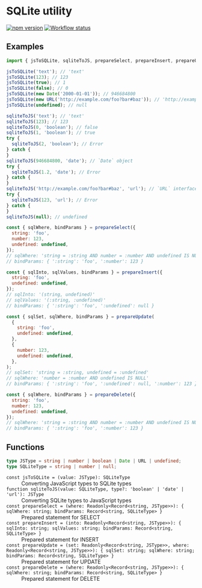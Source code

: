 # SQLite utility

[![npm version](https://badge.fury.io/js/%40w0s%2Fsqlite-utility.svg)](https://www.npmjs.com/package/@w0s/sqlite-utility)
[![Workflow status](https://github.com/SaekiTominaga/js-library/actions/workflows/package-sqlite-utility.yml/badge.svg)](https://github.com/SaekiTominaga/js-library/actions/workflows/package-sqlite-utility.yml)

## Examples

```JavaScript
import { jsToSQLite, sqliteToJS, prepareSelect, prepareInsert, prepareUpdate, prepareDelete } from '@w0s/sqlite-utility';

jsToSQLite('text'); // 'text'
jsToSQLite(123); // 123
jsToSQLite(true); // 1
jsToSQLite(false); // 0
jsToSQLite(new Date('2000-01-01')); // 946684800
jsToSQLite(new URL('http://example.com/foo?bar#baz')); // 'http://example.com/foo?bar#baz'
jsToSQLite(undefined); // null

sqliteToJS('text'); // 'text'
sqliteToJS(123); // 123
sqliteToJS(0, 'boolean'); // false
sqliteToJS(1, 'boolean'); // true
try {
  sqliteToJS(2, 'boolean'); // Error
} catch {
}
sqliteToJS(946684800, 'date'); // `Date` object
try {
  sqliteToJS(1.2, 'date'); // Error
} catch {
}
sqliteToJS('http://example.com/foo?bar#baz', 'url'); // `URL` interface
try {
  sqliteToJS(123, 'url'); // Error
} catch {
}
sqliteToJS(null); // undefined

const { sqlWhere, bindParams } = prepareSelect({
  string: 'foo',
  number: 123,
  undefined: undefined,
});
// sqlWhere: 'string = :string AND number = :number AND undefined IS NULL'
// bindParams: { ':string': 'foo', ':number': 123 }

const { sqlInto, sqlValues, bindParams } = prepareInsert({
  string: 'foo',
  undefined: undefined,
});
// sqlInto: '(string, undefined)'
// sqlValues: '(:string, :undefined)'
// bindParams: { ':string': 'foo', ':undefined': null }

const { sqlSet, sqlWhere, bindParams } = prepareUpdate(
  {
    string: 'foo',
    undefined: undefined,
  },
  {
    number: 123,
    undefined: undefined,
  },
);
// sqlSet: 'string = :string, undefined = :undefined'
// sqlWhere: 'number = :number AND undefined IS NULL'
// bindParams: { ':string': 'foo', ':undefined': null, ':number': 123 }

const { sqlWhere, bindParams } = prepareDelete({
  string: 'foo',
  number: 123,
  undefined: undefined,
});
// sqlWhere: 'string = :string AND number = :number AND undefined IS NULL'
// bindParams: { ':string': 'foo', ':number': 123 }
```

## Functions

```TypeScript
type JSType = string | number | boolean | Date | URL | undefined;
type SQLiteType = string | number | null;
```

<dl>
<dt><code>const jsToSQLite = (value: JSType): SQLiteType</code></dt>
<dd>Converting JavaScript types to SQLite types</dd>
<dt><code>function sqliteToJS(value: SQLiteType, type?: 'boolean' | 'date' | 'url'): JSType</code></dt>
<dd>Converting SQLite types to JavaScript types</dd>
<dt><code>const prepareSelect = (where: Readonly&lt;Record&lt;string, JSType&gt;&gt;): { sqlWhere: string; bindParams: Record&lt;string, SQLiteType&gt; }</code></dt>
<dd>Prepared statement for SELECT</dd>
<dt><code>const prepareInsert = (into: Readonly&lt;Record&lt;string, JSType&gt;&gt;): { sqlInto: string; sqlValues: string; bindParams: Record&lt;string, SQLiteType&gt; }</code></dt>
<dd>Prepared statement for INSERT</dd>
<dt><code>const prepareUpdate = (set: Readonly&lt;Record&lt;string, JSType&gt;&gt;,	where: Readonly&lt;Record&lt;string, JSType&gt;&gt;): { sqlSet: string; sqlWhere: string; bindParams: Record&lt;string, SQLiteType&gt; }</code></dt>
<dd>Prepared statement for UPDATE</dd>
<dt><code>const prepareDelete = (where: Readonly&lt;Record&lt;string, JSType&gt;&gt;): { sqlWhere: string; bindParams: Record&lt;string, SQLiteType&gt; }</code></dt>
<dd>Prepared statement for DELETE</dd>
</dl>
